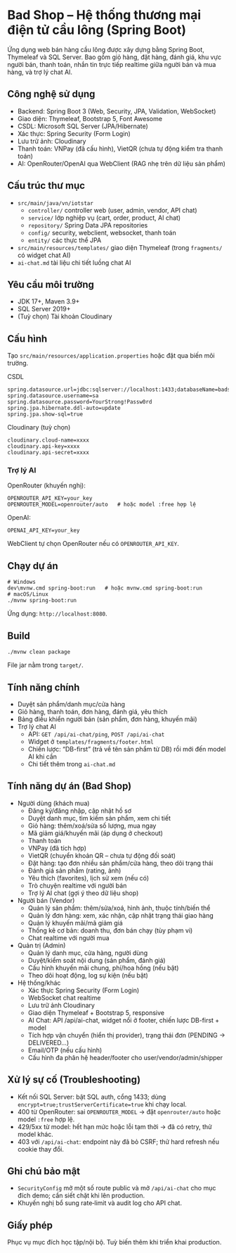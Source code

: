 # Bad Shop – Hệ thống thương mại điện tử cầu lông (Spring Boot)

Ứng dụng web bán hàng cầu lông được xây dựng bằng Spring Boot, Thymeleaf và SQL Server. Bao gồm giỏ hàng, đặt hàng, đánh giá, khu vực người bán, thanh toán, nhắn tin trực tiếp realtime giữa người bán và mua hàng, và trợ lý chat AI.

## Công nghệ sử dụng
- Backend: Spring Boot 3 (Web, Security, JPA, Validation, WebSocket)
- Giao diện: Thymeleaf, Bootstrap 5, Font Awesome
- CSDL: Microsoft SQL Server (JPA/Hibernate)
- Xác thực: Spring Security (Form Login)
- Lưu trữ ảnh: Cloudinary
- Thanh toán: VNPay (đã cấu hình), VietQR (chưa tự động kiểm tra thanh toán)
- AI: OpenRouter/OpenAI qua WebClient (RAG nhẹ trên dữ liệu sản phẩm)

## Cấu trúc thư mục
- `src/main/java/vn/iotstar`
  - `controller/` controller web (user, admin, vendor, API chat)
  - `service/` lớp nghiệp vụ (cart, order, product, AI chat)
  - `repository/` Spring Data JPA repositories
  - `config/` security, webclient, websocket, thanh toán
  - `entity/` các thực thể JPA
- `src/main/resources/templates/` giao diện Thymeleaf (trong `fragments/` có widget chat AI)
- `ai-chat.md` tài liệu chi tiết luồng chat AI

## Yêu cầu môi trường
- JDK 17+, Maven 3.9+
- SQL Server 2019+
- (Tuỳ chọn) Tài khoản Cloudinary

## Cấu hình
Tạo `src/main/resources/application.properties` hoặc đặt qua biến môi trường.

CSDL
```
spring.datasource.url=jdbc:sqlserver://localhost:1433;databaseName=badshop;encrypt=true;trustServerCertificate=true
spring.datasource.username=sa
spring.datasource.password=YourStrong!Passw0rd
spring.jpa.hibernate.ddl-auto=update
spring.jpa.show-sql=true
```

Cloudinary (tuỳ chọn)
```
cloudinary.cloud-name=xxxx
cloudinary.api-key=xxxx
cloudinary.api-secret=xxxx
```

### Trợ lý AI
OpenRouter (khuyến nghị):
```
OPENROUTER_API_KEY=your_key
OPENROUTER_MODEL=openrouter/auto   # hoặc model :free hợp lệ
```
OpenAI:
```
OPENAI_API_KEY=your_key
```
WebClient tự chọn OpenRouter nếu có `OPENROUTER_API_KEY`.

## Chạy dự án
```
# Windows
dev\mvnw.cmd spring-boot:run   # hoặc mvnw.cmd spring-boot:run
# macOS/Linux
./mvnw spring-boot:run
```
Ứng dụng: `http://localhost:8080`.

## Build
```
./mvnw clean package
```
File jar nằm trong `target/`.

## Tính năng chính
- Duyệt sản phẩm/danh mục/cửa hàng
- Giỏ hàng, thanh toán, đơn hàng, đánh giá, yêu thích
- Bảng điều khiển người bán (sản phẩm, đơn hàng, khuyến mãi)
- Trợ lý chat AI
  - API: `GET /api/ai-chat/ping`, `POST /api/ai-chat`
  - Widget ở `templates/fragments/footer.html`
  - Chiến lược: “DB-first” (trả về tên sản phẩm từ DB) rồi mới đến model AI khi cần
  - Chi tiết thêm trong `ai-chat.md`
## Tính năng dự án (Bad Shop)
- Người dùng (khách mua)
  - Đăng ký/đăng nhập, cập nhật hồ sơ
  - Duyệt danh mục, tìm kiếm sản phẩm, xem chi tiết
  - Giỏ hàng: thêm/xoá/sửa số lượng, mua ngay
  - Mã giảm giá/khuyến mãi (áp dụng ở checkout)
  - Thanh toán
  - VNPay (đã tích hợp)
  - VietQR (chuyển khoản QR – chưa tự động đối soát)
  - Đặt hàng: tạo đơn nhiều sản phẩm/cửa hàng, theo dõi trạng thái
  - Đánh giá sản phẩm (rating, ảnh)
  - Yêu thích (favorites), lịch sử xem (nếu có)
  - Trò chuyện realtime với người bán
  - Trợ lý AI chat (gợi ý theo dữ liệu shop)
- Người bán (Vendor)
  - Quản lý sản phẩm: thêm/sửa/xoá, hình ảnh, thuộc tính/biến thể
  - Quản lý đơn hàng: xem, xác nhận, cập nhật trạng thái giao hàng
  - Quản lý khuyến mãi/mã giảm giá
  - Thống kê cơ bản: doanh thu, đơn bán chạy (tùy phạm vi)
  - Chat realtime với người mua
- Quản trị (Admin)
  - Quản lý danh mục, cửa hàng, người dùng
  - Duyệt/kiểm soát nội dung (sản phẩm, đánh giá)
  - Cấu hình khuyến mãi chung, phí/hoa hồng (nếu bật)
  - Theo dõi hoạt động, log sự kiện (nếu bật)
- Hệ thống/khác
  - Xác thực Spring Security (Form Login)
  - WebSocket chat realtime
  - Lưu trữ ảnh Cloudinary
  - Giao diện Thymeleaf + Bootstrap 5, responsive
  - AI Chat: API /api/ai-chat, widget nổi ở footer, chiến lược DB-first + model
  - Tích hợp vận chuyển (hiển thị provider), trạng thái đơn (PENDING → DELIVERED…)
  - Email/OTP (nếu cấu hình)
  - Cấu hình đa phân hệ header/footer cho user/vendor/admin/shipper
## Xử lý sự cố (Troubleshooting)
- Kết nối SQL Server: bật SQL auth, cổng 1433; dùng `encrypt=true;trustServerCertificate=true` khi chạy local.
- 400 từ OpenRouter: sai `OPENROUTER_MODEL` → đặt `openrouter/auto` hoặc model `:free` hợp lệ.
- 429/5xx từ model: hết hạn mức hoặc lỗi tạm thời → đã có retry, thử model khác.
- 403 với `/api/ai-chat`: endpoint này đã bỏ CSRF; thử hard refresh nếu cookie thay đổi.

## Ghi chú bảo mật
- `SecurityConfig` mở một số route public và mở `/api/ai-chat` cho mục đích demo; cần siết chặt khi lên production.
- Khuyến nghị bổ sung rate‑limit và audit log cho API chat.

## Giấy phép
Phục vụ mục đích học tập/nội bộ. Tuỳ biến thêm khi triển khai production.
